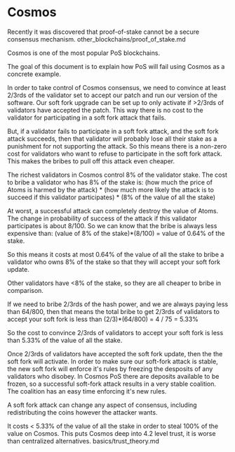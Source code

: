 Cosmos
=======

Recently it was discovered that proof-of-stake cannot be a secure consensus mechanism. other_blockchains/proof_of_stake.md

Cosmos is one of the most popular PoS blockchains.

The goal of this document is to explain how PoS will fail using Cosmos as a concrete example.

In order to take control of Cosmos consensus, we need to convince at least 2/3rds of the validator set to accept our patch and run our version of the software.
Our soft fork upgrade can be set up to only activate if >2/3rds of validators have accepted the patch. This way there is no cost to the validator for participating in a soft fork attack that fails.

But, if a validator fails to participate in a soft fork attack, and the soft fork attack succeeds, then that validator will probably lose all their stake as a punishment for not supporting the attack. So this means there is a non-zero cost for validators who want to refuse to participate in the soft fork attack. This makes the bribes to pull off this attack even cheaper.

The richest validators in Cosmos control 8% of the validator stake.
The cost to bribe a validator who has 8% of the stake is: (how much the price of Atoms is harmed by the attack) * (how much more likely the attack is to succeed if this validator participates) * (8% of the value of all the stake)

At worst, a successful attack can completely destroy the value of Atoms. The change in probability of success of the attack if this validator participates is about 8/100.
So we can know that the bribe is always less expensive than: (value of 8% of the stake)*(8/100) = value of 0.64% of the stake.

So this means it costs at most 0.64% of the value of all the stake to bribe a validator who owns 8% of the stake so that they will accept your soft fork update.

Other validators have <8% of the stake, so they are all cheaper to bribe in comparison.

If we need to bribe 2/3rds of the hash power, and we are always paying less than 64/800, then that means the total bribe to get 2/3rds of validators to accept your soft fork is less than  (2/3)*(64/800) = 4 / 75 = 5.33%

So the cost to convince 2/3rds of validators to accept your soft fork is less than 5.33% of the value of all the stake.

Once 2/3rds of validators have accepted the soft fork update, then the the soft fork will activate.
In order to make sure our soft-fork attack is stable, the new soft fork will enforce it's rules by freezing the desposits of any validators who disobey. In Cosmos PoS there are deposits available to be frozen, so a successful soft-fork attack results in a very stable coalition. The coalition has an easy time enforcing it's new rules.

A soft fork attack can change any aspect of consensus, including redistributing the coins however the attacker wants.

It costs < 5.33% of the value of all the stake in order to steal 100% of the value on Cosmos. This puts Cosmos deep into 4.2 level trust, it is worse than centralized alternatives. basics/trust_theory.md
